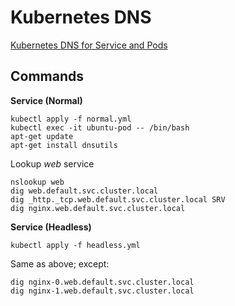 # Kubernetes DNS

[Kubernetes DNS for Service and Pods](https://kubernetes.io/docs/concepts/services-networking/dns-pod-service/)

## Commands

**Service (Normal)**

```
kubectl apply -f normal.yml
kubectl exec -it ubuntu-pod -- /bin/bash
apt-get update
apt-get install dnsutils
```

Lookup *web* service

```
nslookup web
dig web.default.svc.cluster.local
dig _http._tcp.web.default.svc.cluster.local SRV
dig nginx.web.default.svc.cluster.local
```

**Service (Headless)**

```
kubectl apply -f headless.yml
```

Same as above; except:

```
dig nginx-0.web.default.svc.cluster.local
dig nginx-1.web.default.svc.cluster.local
```
